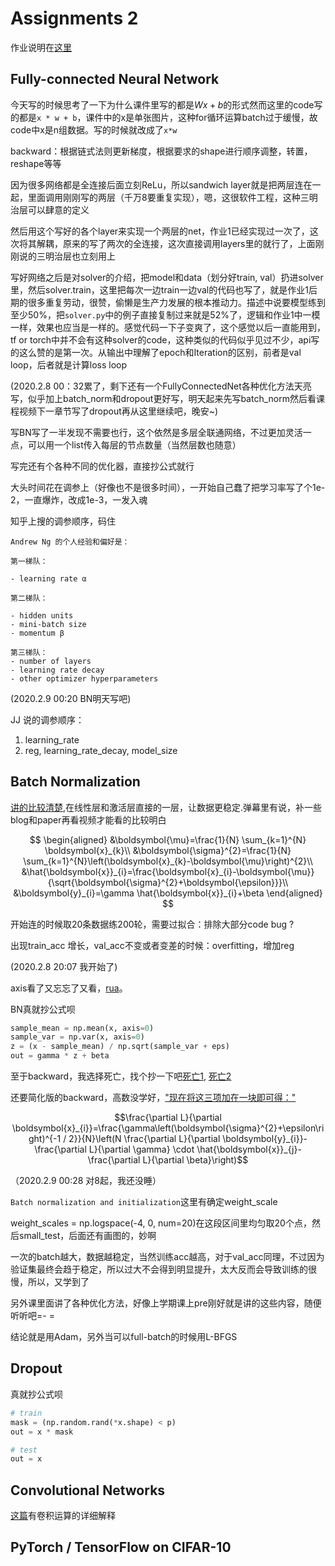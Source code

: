 # Assignments 2


作业说明在[这里](http://cs231n.github.io/assignments2019/assignment2/)


## Fully-connected Neural Network

今天写的时候思考了一下为什么课件里写的都是$Wx+b$的形式然而这里的code写的都是`x * w + b`，课件中的x是单张图片，这种for循环运算batch过于缓慢，故code中x是n组数据。写的时候就改成了`x*w`

backward：根据链式法则更新梯度，根据要求的shape进行顺序调整，转置，reshape等等

因为很多网络都是全连接后面立刻ReLu，所以sandwich layer就是把两层连在一起，里面调用刚刚写的两层（千万8要重复实现），嗯，这很软件工程，这种三明治层可以肆意的定义

然后用这个写好的各个layer来实现一个两层的net，作业1已经实现过一次了，这次将其解耦，原来的写了两次的全连接，这次直接调用layers里的就行了，上面刚刚说的三明治层也立刻用上

写好网络之后是对solver的介绍，把model和data（划分好train, val）扔进solver里，然后solver.train，这里把每次一边train一边val的代码也写了，就是作业1后期的很多重复劳动，很赞，偷懒是生产力发展的根本推动力。描述中说要模型练到至少50%，把`solver.py`中的例子直接复制过来就是52%了，逻辑和作业1中一模一样，效果也应当是一样的。感觉代码一下子变爽了，这个感觉以后一直能用到，tf or torch中并不会有这种solver的code，这种类似的代码似乎见过不少，api写的这么赞的是第一次。从输出中理解了epoch和Iteration的区别，前者是val loop，后者就是计算loss loop

(2020.2.8 00：32累了，剩下还有一个FullyConnectedNet各种优化方法天亮写，似乎加上batch_norm和dropout更好写，明天起来先写batch_norm然后看课程视频下一章节写了dropout再从这里继续吧，晚安~)

写BN写了一半发现不需要也行，这个依然是多层全联通网络，不过更加灵活一点，可以用一个list传入每层的节点数量（当然层数也随意）

写完还有个各种不同的优化器，直接抄公式就行

大头时间花在调参上（好像也不是很多时间），一开始自己蠢了把学习率写了个1e-2，一直爆炸，改成1e-3，一发入魂

知乎上搜的调参顺序，码住

    Andrew Ng 的个人经验和偏好是：

    第一梯队： 

    - learning rate α

    第二梯队： 

    - hidden units                  
    - mini-batch size                  
    - momentum β

    第三梯队： 
    - number of layers                  
    - learning rate decay                  
    - other optimizer hyperparameters

(2020.2.9 00:20 BN明天写吧)

JJ 说的调参顺序：
1. learning_rate
2. reg, learning_rate_decay, model_size



## Batch Normalization

[讲的比较清楚](https://zhuanlan.zhihu.com/p/34879333),在线性层和激活层直接的一层，让数据更稳定.弹幕里有说，补一些blog和paper再看视频才能看的比较明白

$$
\begin{aligned}
&\boldsymbol{\mu}=\frac{1}{N} \sum_{k=1}^{N} \boldsymbol{x}_{k}\\
&\boldsymbol{\sigma}^{2}=\frac{1}{N} \sum_{k=1}^{N}\left(\boldsymbol{x}_{k}-\boldsymbol{\mu}\right)^{2}\\
&\hat{\boldsymbol{x}}_{i}=\frac{\boldsymbol{x}_{i}-\boldsymbol{\mu}}{\sqrt{\boldsymbol{\sigma}^{2}+\boldsymbol{\epsilon}}}\\
&\boldsymbol{y}_{i}=\gamma \hat{\boldsymbol{x}}_{i}+\beta
\end{aligned}
$$

开始连的时候取20条数据练200轮，需要过拟合：排除大部分code bug ?

出现train_acc 增长，val_acc不变或者变差的时候：overfitting，增加reg


(2020.2.8 20:07  我开始了)

axis看了又忘忘了又看，[rua](https://blog.csdn.net/fangjian1204/article/details/53055219)。

BN真就抄公式呗

```python
sample_mean = np.mean(x, axis=0)
sample_var = np.var(x, axis=0)
z = (x - sample_mean) / np.sqrt(sample_var + eps)
out = gamma * z + beta
```

至于backward，我选择死亡，找个抄一下吧[死亡1](https://whu-pzhang.github.io/cs231n-assignment2/), [死亡2](https://github.com/jariasf/CS231n/blob/master/assignment2/cs231n/layers.py)

还要简化版的backward，高数没学好，["现在将这三项加在一块即可得："](https://whu-pzhang.github.io/cs231n-assignment2/#Alternative%20backward%20implement)

$$\frac{\partial L}{\partial \boldsymbol{x}_{i}}=\frac{\gamma\left(\boldsymbol{\sigma}^{2}+\epsilon\right)^{-1 / 2}}{N}\left(N \frac{\partial L}{\partial \boldsymbol{y}_{i}}-\frac{\partial L}{\partial \gamma} \cdot \hat{\boldsymbol{x}}_{j}-\frac{\partial L}{\partial \beta}\right)$$

（2020.2.9 00:28 对8起，我还没睡）

`Batch normalization and initialization`这里有确定weight_scale

weight_scales = np.logspace(-4, 0, num=20)在这段区间里均匀取20个点，然后small_test，后面还有画图的，妙啊

一次的batch越大，数据越稳定，当然训练acc越高，对于val_acc同理，不过因为验证集最终会趋于稳定，所以过大不会得到明显提升，太大反而会导致训练的很慢，所以，又学到了

另外课里面讲了各种优化方法，好像上学期课上pre刚好就是讲的这些内容，随便听听吧=- =

结论就是用Adam，另外当可以full-batch的时候用L-BFGS


## Dropout


真就抄公式呗
```python
# train
mask = (np.random.rand(*x.shape) < p)
out = x * mask

# test
out = x
```


## Convolutional Networks

[这篇](https://www.cnblogs.com/shine-lee/p/9932226.html)有卷积运算的详细解释





## PyTorch / TensorFlow on CIFAR-10




